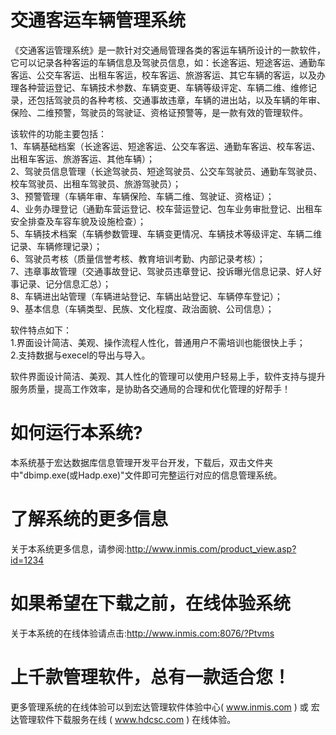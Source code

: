 # 交通客运车辆管理系统

《交通客运管理系统》是一款针对交通局管理各类的客运车辆所设计的一款软件，它可以记录各种客运的车辆信息及驾驶员信息，如：长途客运、短途客运、通勤车客运、公交车客运、出租车客运，校车客运、旅游客运、其它车辆的客运，以及办理各种营运登记、车辆技术参数、车辆变更、车辆等级评定、车辆二维、维修记录，还包括驾驶员的各种考核、交通事故违章，车辆的进出站，以及车辆的年审、保险、二维预警，驾驶员的驾驶证、资格证预警等，是一款有效的管理软件。 

该软件的功能主要包括：   
1、车辆基础档案（长途客运、短途客运、公交车客运、通勤车客运、校车客运、出租车客运、旅游客运、其他车辆）；   
2、驾驶员信息管理（长途驾驶员、短途驾驶员、公交车驾驶员、通勤车驾驶员、校车驾驶员、出租车驾驶员、旅游驾驶员）；   
3、预警管理（车辆年审、车辆保险、车辆二维、驾驶证、资格证）；   
4、业务办理登记（通勤车营运登记、校车营运登记、包车业务审批登记、出租车安全排查及车容车貌及设施检查）；   
5、车辆技术档案（车辆参数管理、车辆变更情况、车辆技术等级评定、车辆二维记录、车辆修理记录）；   
6、驾驶员考核（质量信誉考核、教育培训考勤、内部记录考核）；   
7、违章事故管理（交通事故登记、驾驶员违章登记、投诉曝光信息记录、好人好事记录、记分信息汇总）；   
8、车辆进出站管理（车辆进站登记、车辆出站登记、车辆停车登记）；   
9、基本信息（车辆类型、民族、文化程度、政治面貌、公司信息）； 

软件特点如下：   
1.界面设计简洁、美观、操作流程人性化，普通用户不需培训也能很快上手；   
2.支持数据与execel的导出与导入。 

软件界面设计简洁、美观、其人性化的管理可以使用户轻易上手，软件支持与提升服务质量，提高工作效率，是协助各交通局的合理和优化管理的好帮手！

# 如何运行本系统?

本系统基于宏达数据库信息管理开发平台开发，下载后，双击文件夹中"dbimp.exe(或Hadp.exe)"文件即可完整运行对应的信息管理系统。

# 了解系统的更多信息

关于本系统更多信息，请参阅:http://www.inmis.com/product_view.asp?id=1234

# 如果希望在下载之前，在线体验系统

关于本系统的在线体验请点击:http://www.inmis.com:8076/?Ptvms

# 上千款管理软件，总有一款适合您！

更多管理系统的在线体验可以到宏达管理软件体验中心( www.inmis.com ) 或 宏达管理软件下载服务在线 ( www.hdcsc.com ) 在线体验。

